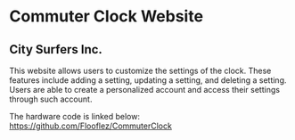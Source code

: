 # Commuter Clock Website
## City Surfers Inc.
This website allows users to customize the settings of the clock. 
These features include adding a setting, updating a setting, and deleting a setting.
Users are able to create a personalized account and access their settings through such account.

The hardware code is linked below:
https://github.com/Flooflez/CommuterClock

